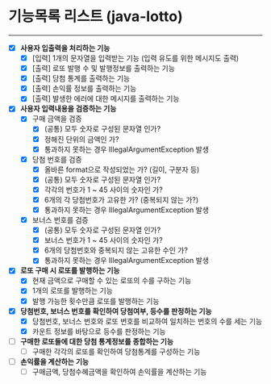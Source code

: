 # 기능목록 리스트 (java-lotto)
- - -
- [X] **사용자 입출력을 처리하는 기능**
    - [X] [입력] 1개의 문자열을 입력받는 기능 (입력 유도를 위한 메시지도 출력)
    - [X] [출력] 로또 발행 수 및 발행정보를 출력하는 기능
    - [X] [출력] 당첨 통계를 출력하는 기능
    - [X] [출력] 손익률 정보를 출력하는 기능
    - [X] [출력] 발생한 에러에 대한 메시지를 출력하는 기능
- [X] **사용자 입력내용을 검증하는 기능**
    - [X] 구매 금액을 검증
        - [X] (공통) 모두 숫자로 구성된 문자열 인가?
        - [X] 정해진 단위의 금액인 가?
        - [X] 통과하지 못하는 경우 IllegalArgumentException 발생
    - [X] 당첨 번호를 검증
        - [X] 올바른 format으로 작성되었는 가? (길이, 구분자 등)
        - [X] (공통) 모두 숫자로 구성된 문자열 인가?
        - [X] 각각의 번호가 1 ~ 45 사이의 숫자인 가?
        - [X] 6개의 각 당첨번호가 고유한 가? (중복되지 않는 가?)
        - [X] 통과하지 못하는 경우 IllegalArgumentException 발생
    - [X] 보너스 번호를 검증
        - [X] (공통) 모두 숫자로 구성된 문자열 인가?
        - [X] 보너스 번호가 1 ~ 45 사이의 숫자인 가?
        - [X] 6개의 당첨번호와 중복되지 않는 고유한 수인 가?
        - [X] 통과하지 못하는 경우 IllegalArgumentException 발생
- [X] **로또 구매 시 로또를 발행하는 기능**
    - [X] 현재 금액으로 구매할 수 있는 로또의 수를 구하는 기능
    - [X] 1개의 로또를 발행하는 기능
    - [X] 발행 가능한 횟수만큼 로또를 발행하는 기능
- [X] **당첨번호, 보너스 번호를 확인하여 당첨여부, 등수를 판정하는 기능**
    - [X] 당첨번호, 보너스 번호와 로또 번호를 비교하여 일치하는 번호의 수를 세는 기능
    - [X] 카운트 정보를 바탕으로 등수를 판정하는 기능
- [ ] **구매한 로또들에 대한 당첨 통계정보를 종합하는 기능**
    - [ ] 구매한 각각의 로또를 확인하여 당첨통계를 구성하는 기능
- [ ] **손익률을 계산하는 기능**
    - [ ] 구매금액, 당첨수혜금액을 확인하여 손익률을 계산하는 기능